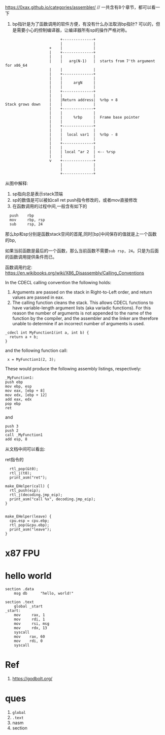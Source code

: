 https://0xax.github.io/categories/assembler/
// 一共含有8个章节，都可以看一下


1. bp指针是为了函数调用的软件方便，有没有什么办法取消bp指针?
可以的，但是需要小心的控制编译器，让编译器所有sp的操作严格对称。


```
                         +--------------+
                         |              |
                    +    |              |
                    |    +--------------+
                    |    |              |
                    |    |   arg(N-1)   |  starts from 7'th argument for x86_64
                    |    |              |
                    |    +--------------+
                    |    |              |
                    |    |     argN     |
                    |    |              |
                    |    +--------------+
                    |    |              |
                    |    |Return address|  %rbp + 8
Stack grows down    |    |              |
                    |    +--------------+
                    |    |              |
                    |    |     %rbp     |  Frame base pointer
                    |    |              |
                    |    +--------------+
                    |    |              |
                    |    |  local var1  |  %rbp - 8
                    |    |              |
                    |    +--------------+
                    |    |              |
                    |    | local ^ar 2  | <-- %rsp
                    |    |              |
                    v    +--------------+
                         |              |
                         |              |
                         +--------------+
```
从图中解释:
1. sp指向总是表示stack顶端
2. sp的数值是可以被如call ret push指令修改的，或者mov直接修改
3. 在函数调用的过程中间,一般含有如下的
```
  push    rbp
  mov     rbp, rsp
  sub     rsp, 24
```
那么bp和sp分别是函数stack空间的首尾,同时[bp]中间保存的值就是上一个函数的bp, 

如果当前函数是最后的一个函数，那么当前函数不需要`sub rsp, 24`。只是为后面的函数调用提供条件而已。


函数调用约定:
https://en.wikibooks.org/wiki/X86_Disassembly/Calling_Conventions

In the CDECL calling convention the following holds:
1. Arguments are passed on the stack in Right-to-Left order, and return values are passed in eax.
2. The calling function cleans the stack. This allows CDECL functions to have variable-length argument lists (aka variadic functions). For this reason the number of arguments is not appended to the name of the function by the compiler, and the assembler and the linker are therefore unable to determine if an incorrect number of arguments is used.

```
_cdecl int MyFunction1(int a, int b) {
  return a + b;
}
```

and the following function call:

```
 x = MyFunction1(2, 3);
```

These would produce the following assembly listings, respectively:

```
_MyFunction1:
push ebp
mov ebp, esp
mov eax, [ebp + 8]
mov edx, [ebp + 12]
add eax, edx
pop ebp
ret
```

and

```
push 3
push 2
call _MyFunction1
add esp, 8
```

从文档中间可以看出:

ret指令的
```
  rtl_pop(&t0);
  rtl_j(t0);
  print_asm("ret");
```

```
make_EHelper(call) {
  rtl_push(eip);
  rtl_j(decoding.jmp_eip);
  print_asm("call %x", decoding.jmp_eip);
}
```
```

make_EHelper(leave) {
  cpu.esp = cpu.ebp;
  rtl_pop(&cpu.ebp);
  print_asm("leave");
}

```

# x87 FPU 


# hello world
```
section .data
    msg db      "hello, world!"

section .text
    global _start
_start:
    mov     rax, 1
    mov     rdi, 1
    mov     rsi, msg
    mov     rdx, 13
    syscall
    mov    rax, 60
    mov    rdi, 0
    syscall
```




# Ref
1. https://godbolt.org/



# ques
1. `global`
2. `.text`
3. nasm
4. section



